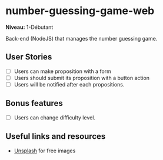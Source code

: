 # number-guessing-game-web

**Niveau:** 1-Débutant

Back-end (NodeJS) that manages the number guessing game.

## User Stories

- [ ] Users can make proposition with a form
- [ ] Users should submit its proposition with a button action
- [ ] Users will be notified after each propositions.

## Bonus features

- [ ] Users can change difficulty level.

## Useful links and resources

- [Unsplash](https://unsplash.com/) for free images
